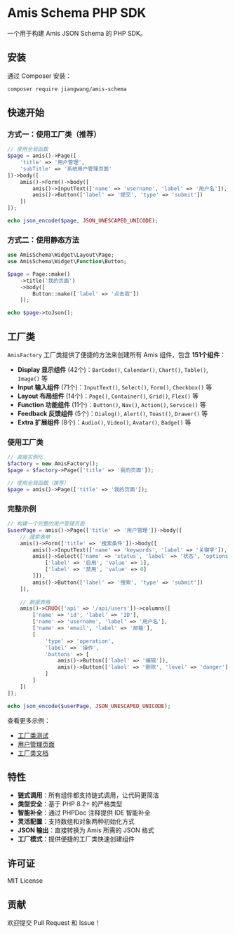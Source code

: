 # Amis Schema PHP SDK

一个用于构建 Amis JSON Schema 的 PHP SDK。

## 安装

通过 Composer 安装：

```bash
composer require jiangwang/amis-schema
```

## 快速开始

### 方式一：使用工厂类（推荐）

```php
// 使用全局函数
$page = amis()->Page([
    'title' => '用户管理',
    'subTitle' => '系统用户管理页面'
])->body([
    amis()->Form()->body([
        amis()->InputText(['name' => 'username', 'label' => '用户名']),
        amis()->Button(['label' => '提交', 'type' => 'submit'])
    ])
]);

echo json_encode($page, JSON_UNESCAPED_UNICODE);
```

### 方式二：使用静态方法

```php
use AmisSchema\Widget\Layout\Page;
use AmisSchema\Widget\Function\Button;

$page = Page::make()
    ->title('我的页面')
    ->body([
        Button::make(['label' => '点击我'])
    ]);

echo $page->toJson();
```

## 工厂类

`AmisFactory` 工厂类提供了便捷的方法来创建所有 Amis 组件，包含 **151个组件**：

- **Display 显示组件** (42个)：`BarCode()`, `Calendar()`, `Chart()`, `Table()`, `Image()` 等
- **Input 输入组件** (71个)：`InputText()`, `Select()`, `Form()`, `Checkbox()` 等  
- **Layout 布局组件** (14个)：`Page()`, `Container()`, `Grid()`, `Flex()` 等
- **Function 功能组件** (11个)：`Button()`, `Nav()`, `Action()`, `Service()` 等
- **Feedback 反馈组件** (5个)：`Dialog()`, `Alert()`, `Toast()`, `Drawer()` 等
- **Extra 扩展组件** (8个)：`Audio()`, `Video()`, `Avatar()`, `Badge()` 等

### 使用工厂类

```php
// 直接实例化
$factory = new AmisFactory();
$page = $factory->Page(['title' => '我的页面']);

// 使用全局函数（推荐）
$page = amis()->Page(['title' => '我的页面']);
```

### 完整示例

```php
// 构建一个完整的用户管理页面
$userPage = amis()->Page(['title' => '用户管理'])->body([
    // 搜索表单
    amis()->Form(['title' => '搜索条件'])->body([
        amis()->InputText(['name' => 'keywords', 'label' => '关键字']),
        amis()->Select(['name' => 'status', 'label' => '状态', 'options' => [
            ['label' => '启用', 'value' => 1],
            ['label' => '禁用', 'value' => 0]
        ]]),
        amis()->Button(['label' => '搜索', 'type' => 'submit'])
    ]),
    
    // 数据表格
    amis()->CRUD(['api' => '/api/users'])->columns([
        ['name' => 'id', 'label' => 'ID'],
        ['name' => 'username', 'label' => '用户名'],
        ['name' => 'email', 'label' => '邮箱'],
        [
            'type' => 'operation',
            'label' => '操作',
            'buttons' => [
                amis()->Button(['label' => '编辑']),
                amis()->Button(['label' => '删除', 'level' => 'danger'])
            ]
        ]
    ])
]);

echo json_encode($userPage, JSON_UNESCAPED_UNICODE);
```

查看更多示例：
- [工厂类测试](examples/factory_test.php)
- [用户管理页面](examples/user_management.php)
- [工厂类文档](docs/AmisFactory.md)

## 特性

- **链式调用**：所有组件都支持链式调用，让代码更简洁
- **类型安全**：基于 PHP 8.2+ 的严格类型
- **智能补全**：通过 PHPDoc 注释提供 IDE 智能补全
- **灵活配置**：支持数组和对象两种初始化方式
- **JSON 输出**：直接转换为 Amis 所需的 JSON 格式
- **工厂模式**：提供便捷的工厂类快速创建组件

## 许可证

MIT License

## 贡献

欢迎提交 Pull Request 和 Issue！
